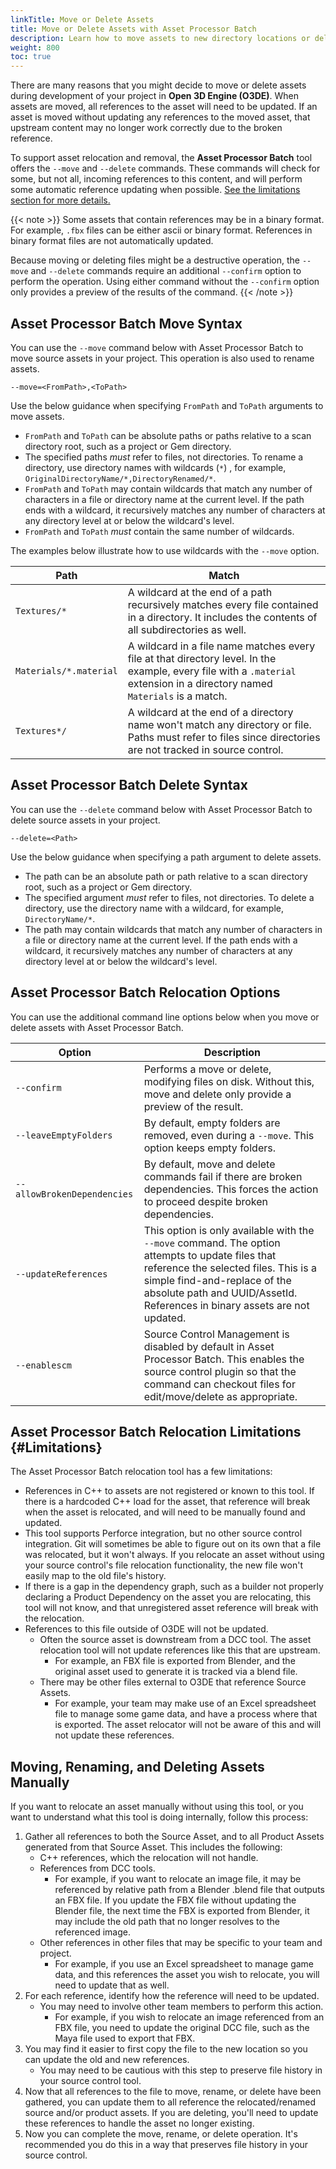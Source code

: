 ```yaml
---
linkTitle: Move or Delete Assets
title: Move or Delete Assets with Asset Processor Batch
description: Learn how to move assets to new directory locations or delete assets while maintaining internal references with Asset Processor Batch.
weight: 800
toc: true
---
```


There are many reasons that you might decide to move or delete assets during development of your project in **Open 3D Engine (O3DE)**. When assets are moved, all references to the asset will need to be updated. If an asset is moved without updating any references to the moved asset, that upstream content may no longer work correctly due to the broken reference.

To support asset relocation and removal, the **Asset Processor Batch** tool offers the `--move` and `--delete` commands. These commands will check for some, but not all, incoming references to this content, and will perform some automatic reference updating when possible. [See the limitations section for more details.](#Limitations)

{{< note >}}
Some assets that contain references may be in a binary format. For example, `.fbx` files can be either ascii or binary format. References in binary format files are not automatically updated.

Because moving or deleting files might be a destructive operation, the `--move` and `--delete` commands require an additional `--confirm` option to perform the operation. Using either command without the `--confirm` option only provides a preview of the results of the command.
{{< /note >}}

## Asset Processor Batch Move Syntax

You can use the `--move` command below with Asset Processor Batch to move source assets in your project. This operation is also used to rename assets.

`--move=<FromPath>,<ToPath>`

Use the below guidance when specifying `FromPath` and `ToPath` arguments to move assets.

* `FromPath` and `ToPath` can be absolute paths or paths relative to a scan directory root, such as a project or Gem directory.
* The specified paths *must* refer to files, not directories. To rename a directory, use directory names with wildcards (`*`) , for example, `OriginalDirectoryName/*,DirectoryRenamed/*`.
* `FromPath` and `ToPath` may contain wildcards that match any number of characters in a file or directory name at the current level. If the path ends with a wildcard, it recursively matches any number of characters at any directory level at or below the wildcard's level.
* `FromPath` and `ToPath` *must* contain the same number of wildcards.

The examples below illustrate how to use wildcards with the `--move` option.

| Path | Match |
|------|------------|
| `Textures/*` | A wildcard at the end of a path recursively matches every file contained in a directory. It includes the contents of all subdirectories as well. |
| `Materials/*.material` | A wildcard in a file name matches every file at that directory level. In the example, every file with a  `.material` extension in a directory named `Materials` is a match. |
| `Textures*/` | A wildcard at the end of a directory name won't match any directory or file. Paths must refer to files since directories are not tracked in source control. |

## Asset Processor Batch Delete Syntax

You can use the `--delete` command below with Asset Processor Batch to delete source assets in your project.

`--delete=<Path>`

Use the below guidance when specifying a path argument to delete assets.

* The path can be an absolute path or path relative to a scan directory root, such as a project or Gem directory.
* The specified argument *must* refer to files, not directories. To delete a directory, use the directory name with a wildcard, for example, `DirectoryName/*`.
* The path may contain wildcards that match any number of characters in a file or directory name at the current level. If the path ends with a wildcard, it recursively matches any number of characters at any directory level at or below the wildcard's level.

## Asset Processor Batch Relocation Options

You can use the additional command line options below when you move or delete assets with Asset Processor Batch.

| Option | Description |
| - | - |
| `--confirm` | Performs a move or delete, modifying files on disk. Without this, move and delete only provide a preview of the result. |
| `--leaveEmptyFolders` | By default, empty folders are removed, even during a `--move`. This option keeps empty folders. |
| `--allowBrokenDependencies` |  By default, move and delete commands fail if there are broken dependencies. This forces the action to proceed despite broken dependencies. |
| `--updateReferences` | This option is only available with the `--move` command. The option attempts to update files that reference the selected files. This is a simple find-and-replace of the absolute path and UUID/AssetId. References in binary assets are not updated. |
| `--enablescm` | Source Control Management is disabled by default in Asset Processor Batch. This enables the source control plugin so that the command can checkout files for edit/move/delete as appropriate. |

## Asset Processor Batch Relocation Limitations {#Limitations}
The Asset Processor Batch relocation tool has a few limitations:
* References in C++ to assets are not registered or known to this tool. If there is a hardcoded C++ load for the asset, that reference will break when the asset is relocated, and will need to be manually found and updated.
* This tool supports Perforce integration, but no other source control integration. Git will sometimes be able to figure out on its own that a file was relocated, but it won't always. If you relocate an asset without using your source control's file relocation functionality, the new file won't easily map to the old file's history.
* If there is a gap in the dependency graph, such as a builder not properly declaring a Product Dependency on the asset you are relocating, this tool will not know, and that unregistered asset reference will break with the relocation.
* References to this file outside of O3DE will not be updated.
   * Often the source asset is downstream from a DCC tool. The asset relocation tool will not update references like this that are upstream.
      * For example, an FBX file is exported from Blender, and the original asset used to generate it is tracked via a blend file.
   * There may be other files external to O3DE that reference Source Assets.
      * For example, your team may make use of an Excel spreadsheet file to manage some game data, and have a process where that is exported. The asset relocator will not be aware of this and will not update these references.

## Moving, Renaming, and Deleting Assets Manually
If you want to relocate an asset manually without using this tool, or you want to understand what this tool is doing internally, follow this process:
1. Gather all references to both the Source Asset, and to all Product Assets generated from that Source Asset. This includes the following:
   * C++ references, which the relocation will not handle.
   * References from DCC tools.
      * For example, if you want to relocate an image file, it may be referenced by relative path from a Blender .blend file that outputs an FBX file. If you update the FBX file without updating the Blender file, the next time the FBX is exported from Blender, it may include the old path that no longer resolves to the referenced image.
   * Other references in other files that may be specific to your team and project.
      * For example, if you use an Excel spreadsheet to manage game data, and this references the asset you wish to relocate, you will need to update that as well.
1. For each reference, identify how the reference will need to be updated.
   * You may need to involve other team members to perform this action.
      * For example, if you wish to relocate an image referenced from an FBX file, you need to update the original DCC file, such as the Maya file used to export that FBX.
1. You may find it easier to first copy the file to the new location so you can update the old and new references.
   * You may need to be cautious with this step to preserve file history in your source control tool.
1. Now that all references to the file to move, rename, or delete have been gathered, you can update them to all reference the relocated/renamed source and/or product assets. If you are deleting, you'll need to update these references to handle the asset no longer existing.
1. Now you can complete the move, rename, or delete operation. It's recommended you do this in a way that preserves file history in your source control.
